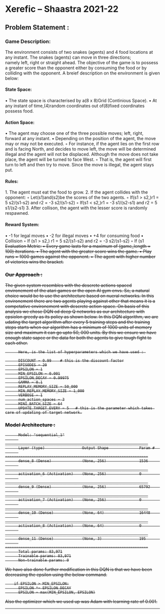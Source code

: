 <h1>Xerefic – Shaastra 2021-22<h2>

<h2>Problem Statement :</h2>

<h3>Game Description:</h3>
  
The environment consists of two snakes (agents) and 4 food locations at any instant. The snakes (agents) can move in three directions; namely left, right or straight ahead. The objective of the game is to possess a greater score than the opponent either by consuming the food or by colliding with the opponent.
A breief description on the environment is given below:
<h4>State Space:</h4>
    • The state space is characterised by a(8 x 8)Grid (Continious Space).
    • At any instant of time,(4)random coordinates out of(8)fixed coordinates possess food.
<h4>Action Space:</h4>
    • The agent may choose one of the three possible moves; left, right, forward at any instant.
    • Depending on the position of the agent, the move may or may not be executed.
        ◦ For instance, if the agent lies on the first row and is facing North, and decides to move left, the move will be determined illegal and the agent will not be displaced. Although the move does not take place, the agent will be turned to face West.
        ◦ That is, the agent will first turn to left and then try to move. Since the move is illegal, the agent stays put.
<h4>Rules:</h4>
    1. The agent must eat the food to grow.
    2. If the agent collides with the opponent:
        ◦ Let(s1)and(s2)be the scores of the two agents.
        ◦ If(s1 > s2,)r1 = 5 s2/(s1-s2) and r2 = -3 s2/(s1-s2)
        ◦ If(s1 < s2,)r1 = -3 s1/(s2-s1) and r2 = 5 s1/(s2-s1)
    3. After collison, the agent with the lesser score is randomly respawned.
<h4>Reward System:</h4>
    • -1 for legal moves
    • -2 for illegal moves
    • +4 for consuming food
    • Collision
        ◦ If (s1 > s2,) r1 = 5 s2/(s1-s2) and r2 = -3 s2/(s1-s2)
        ◦ If (s1 <s 2,) r1 = -3 s1/(s2-s2) and r2 = 5 s1/(s2-s1)
<h4>Evaluation Metric:</h4>
    • Every game lasts for a maximum of (game_length = 100) iterations.
    • The agent with the greater score wins the game.
    • Play runs = 1000 games against the opponent.
    • The agent with higher number of victories wins the bracket.

<h3>Our Approach :</h3>

The given system resembles with the descrete actions spaced environement of the atari games or the open AI gym envs. So, a natural choice would be to use the architecture based on nueral networks. In this environement there are two agents playing against other that means it is a competative environement with descrete action space. On basis of this analysis we chose DQN od deep Q networks as our architecture with epsiolon greedy as its policy as shown below.
In this DQN algorithm, we are udating the target algorithm after every 5 training steps and the training steps starts when our algorithm has a minimum of 1000 units of memory size and maximum it can go upto 50, 000 units. By this we ensure we have enough state sapce or the data for both the agents to give tough fight to each other. 

          Here, is the list of hyperparameters which we have used : 

          DISCOUNT = 0.99    # this is the discount factor
          EPISODES = 20
          EPSILON = 1
          MIN_EPSILON = 0.001
          EPSILON_DECAY = 0.99975
          GAMMA = 0.1
          REPLAY_MEMORY_SIZE = 50_000
          MIN_REPLAY_MEMORY_SIZE = 1_000
          VERBOSE = 1
          num_action_spaces = 3
          MINI_BATCH_SIZE = 64
          UPDATE_TARGET_EVERY = 5   # this is the parameter which takes care of updating of target network.


<h3>Model Architecture :</h3>

          Model: "sequential_1"
          _________________________________________________________________
          Layer (type)                 Output Shape              Param #   
          =================================================================
          dense_8 (Dense)              (None, 256)               1536      
          _________________________________________________________________
          activation_6 (Activation)    (None, 256)               0         
          _________________________________________________________________
          dense_9 (Dense)              (None, 256)               65792     
          _________________________________________________________________
          activation_7 (Activation)    (None, 256)               0         
          _________________________________________________________________
          dense_10 (Dense)             (None, 64)                16448     
          _________________________________________________________________
          activation_8 (Activation)    (None, 64)                0         
          _________________________________________________________________
          dense_11 (Dense)             (None, 3)                 195       
          =================================================================
          Total params: 83,971
          Trainable params: 83,971
          Non-trainable params: 0


We have also done further modification in this DQN is that we have been decreasing the epsilon using the below command.

        if EPSILON > MIN_EPSILON:
          EPSILON *= EPSILON_DECAY
          EPSILON = max(MIN_EPSILON, EPSILON)

Also the optimizer which we used up was Adam with learning rate of 0.001.




***************************************************
